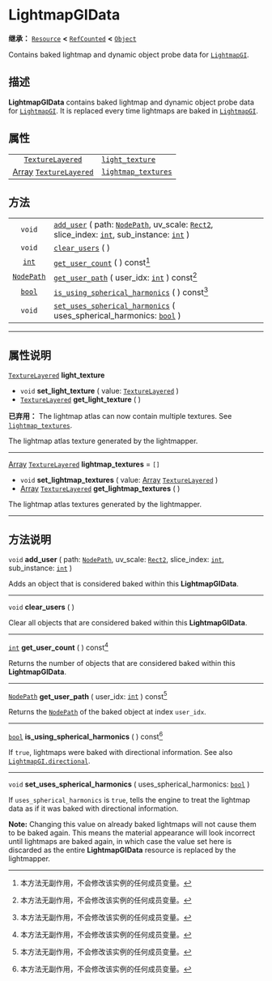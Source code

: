 <!-- ⚠ 请勿编辑本文件 ⚠ -->
<!-- 本文档使用脚本从 WeDot 引擎源码仓库生成。 -->
<!-- 生成脚本：https://github.com/WeDot-Engine/WeDot/tree/master/doc/tools/make_md.py； -->
<!-- 原文件：https://github.com/WeDot-Engine/WeDot/tree/master/doc/classes/LightmapGIData.xml。 -->

<div id="_class_lightmapgidata"></div>

# LightmapGIData

**继承：** [`Resource`](class_resource.md) **<** [`RefCounted`](class_refcounted.md) **<** [`Object`](class_object.md)

Contains baked lightmap and dynamic object probe data for [`LightmapGI`](class_lightmapgi.md).

## 描述

**LightmapGIData** contains baked lightmap and dynamic object probe data for [`LightmapGI`](class_lightmapgi.md). It is replaced every time lightmaps are baked in [`LightmapGI`](class_lightmapgi.md).

## 属性

|||
|:-:|:--|
| [`TextureLayered`](class_texturelayered.md)                         | [`light_texture`](class_lightmapgidata.md#class_lightmapgidata_property_light_texture)         |        |
| [Array](class_array.md) [`TextureLayered`](class_texturelayered.md) | [`lightmap_textures`](class_lightmapgidata.md#class_lightmapgidata_property_lightmap_textures) | ``[]`` |

## 方法

|||
|:-:|:--|
| `void`                          | [`add_user`](class_lightmapgidata.md#class_lightmapgidata_method_add_user) ( path: [`NodePath`](class_nodepath.md), uv_scale: [`Rect2`](class_rect2.md), slice_index: [`int`](class_int.md), sub_instance: [`int`](class_int.md) ) |
| `void`                          | [`clear_users`](class_lightmapgidata.md#class_lightmapgidata_method_clear_users) ( )                                                                                                                                               |
| [`int`](class_int.md)           | [`get_user_count`](class_lightmapgidata.md#class_lightmapgidata_method_get_user_count) ( ) const[^const]                                                                                                                           |
| [`NodePath`](class_nodepath.md) | [`get_user_path`](class_lightmapgidata.md#class_lightmapgidata_method_get_user_path) ( user_idx: [`int`](class_int.md) ) const[^const]                                                                                             |
| [`bool`](class_bool.md)         | [`is_using_spherical_harmonics`](class_lightmapgidata.md#class_lightmapgidata_method_is_using_spherical_harmonics) ( ) const[^const]                                                                                               |
| `void`                          | [`set_uses_spherical_harmonics`](class_lightmapgidata.md#class_lightmapgidata_method_set_uses_spherical_harmonics) ( uses_spherical_harmonics: [`bool`](class_bool.md) )                                                           |

<!-- rst-class:: classref-section-separator -->

---

## 属性说明

<div id="_class_lightmapgidata_property_light_texture"></div>

[`TextureLayered`](class_texturelayered.md) **light_texture** <div id="class_lightmapgidata_property_light_texture"></div>

- `void` **set_light_texture** ( value: [`TextureLayered`](class_texturelayered.md) )
- [`TextureLayered`](class_texturelayered.md) **get_light_texture** ( )

**已弃用：** The lightmap atlas can now contain multiple textures. See [`lightmap_textures`](class_lightmapgidata.md#class_lightmapgidata_property_lightmap_textures).

The lightmap atlas texture generated by the lightmapper.

<!-- rst-class:: classref-item-separator -->

---

<div id="_class_lightmapgidata_property_lightmap_textures"></div>

[Array](class_array.md) [`TextureLayered`](class_texturelayered.md) **lightmap_textures** = ``[]`` <div id="class_lightmapgidata_property_lightmap_textures"></div>

- `void` **set_lightmap_textures** ( value: [Array](class_array.md) [`TextureLayered`](class_texturelayered.md) )
- [Array](class_array.md) [`TextureLayered`](class_texturelayered.md) **get_lightmap_textures** ( )

The lightmap atlas textures generated by the lightmapper.

<!-- rst-class:: classref-section-separator -->

---

## 方法说明

<div id="_class_lightmapgidata_method_add_user"></div>

`void` **add_user** ( path: [`NodePath`](class_nodepath.md), uv_scale: [`Rect2`](class_rect2.md), slice_index: [`int`](class_int.md), sub_instance: [`int`](class_int.md) )<div id="class_lightmapgidata_method_add_user"></div>

Adds an object that is considered baked within this **LightmapGIData**.

<!-- rst-class:: classref-item-separator -->

---

<div id="_class_lightmapgidata_method_clear_users"></div>

`void` **clear_users** ( )<div id="class_lightmapgidata_method_clear_users"></div>

Clear all objects that are considered baked within this **LightmapGIData**.

<!-- rst-class:: classref-item-separator -->

---

<div id="_class_lightmapgidata_method_get_user_count"></div>

[`int`](class_int.md) **get_user_count** ( ) const[^const]<div id="class_lightmapgidata_method_get_user_count"></div>

Returns the number of objects that are considered baked within this **LightmapGIData**.

<!-- rst-class:: classref-item-separator -->

---

<div id="_class_lightmapgidata_method_get_user_path"></div>

[`NodePath`](class_nodepath.md) **get_user_path** ( user_idx: [`int`](class_int.md) ) const[^const]<div id="class_lightmapgidata_method_get_user_path"></div>

Returns the [`NodePath`](class_nodepath.md) of the baked object at index `user_idx`.

<!-- rst-class:: classref-item-separator -->

---

<div id="_class_lightmapgidata_method_is_using_spherical_harmonics"></div>

[`bool`](class_bool.md) **is_using_spherical_harmonics** ( ) const[^const]<div id="class_lightmapgidata_method_is_using_spherical_harmonics"></div>

If `true`, lightmaps were baked with directional information. See also [`LightmapGI.directional`](class_lightmapgi.md#class_lightmapgi_property_directional).

<!-- rst-class:: classref-item-separator -->

---

<div id="_class_lightmapgidata_method_set_uses_spherical_harmonics"></div>

`void` **set_uses_spherical_harmonics** ( uses_spherical_harmonics: [`bool`](class_bool.md) )<div id="class_lightmapgidata_method_set_uses_spherical_harmonics"></div>

If `uses_spherical_harmonics` is `true`, tells the engine to treat the lightmap data as if it was baked with directional information.

 **Note:** Changing this value on already baked lightmaps will not cause them to be baked again. This means the material appearance will look incorrect until lightmaps are baked again, in which case the value set here is discarded as the entire **LightmapGIData** resource is replaced by the lightmapper.

[^virtual]: 本方法通常需要用户覆盖才能生效。
[^const]: 本方法无副作用，不会修改该实例的任何成员变量。
[^vararg]: 本方法除了能接受在此处描述的参数外，还能够继续接受任意数量的参数。
[^constructor]: 本方法用于构造某个类型。
[^static]: 调用本方法无需实例，可直接使用类名进行调用。
[^operator]: 本方法描述的是使用本类型作为左操作数的有效运算符。
[^bitfield]: 这个值是由下列位标志构成位掩码的整数。
[^void]: 无返回值。
